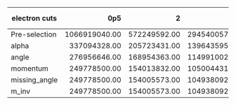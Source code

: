 |electron cuts|0p5|2|5|10|15|25|2f-mutau|2f-e|4f-2mutau2l|4f-2e2l|4f-2mutau2q|4f-2e2q|
|---|--:|--:|--:|--:|--:|--:|--:|--:|--:|--:|--:|--:|
|Pre-selection|1066919040.00|572249592.00|294540057.00|107483490.43|57074649.30|13141388.16|4933616355.00|390687506325.00|99532992.38|155119075.53|173.25|108149381.68|
|alpha|337094328.00|205723431.00|139643595.00|71319709.50|41094920.70|10723570.56|271504755.00|158534550.00|26553656.92|61296435.34|173.25|22841892.17|
|angle|276956646.00|168954363.00|114991002.00|57892058.58|33072275.70|8417714.40|231298560.00|43627725.00|15906284.55|41261307.36|0.00|14229463.74|
|momentum|249778500.00|154013832.00|105004431.00|50531339.11|29098909.80|6131090.88|0.00|27036900.00|10904163.30|29791520.34|0.00|10824775.61|
|missing_angle|249778500.00|154005573.00|104938092.00|50471887.15|29090283.30|6126969.60|0.00|24579000.00|10862671.05|29713712.96|0.00|10811850.50|
|m_inv|249778500.00|154005573.00|104938092.00|50471887.15|29090283.30|6126969.60|0.00|24579000.00|10862671.05|29713712.96|0.00|10811850.50|
